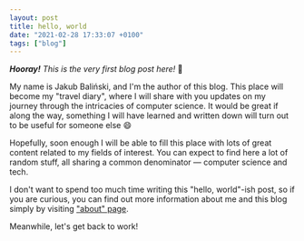 ```yaml
---
layout: post
title: hello, world
date: "2021-02-28 17:33:07 +0100"
tags: ["blog"]
---
```

*__Hooray!__ This is the very first blog post here!* :tada:

My name is Jakub Baliński, and I'm the author of this blog. This place will
become my "travel diary", where I will share with you updates on my journey
through the intricacies of computer science. It would be great if along the way,
something I will have learned and written down will turn out to be useful for
someone else :smile:

Hopefully, soon enough I will be able to fill this place with lots of great
content related to my fields of interest. You can expect to find here a lot of
random stuff, all sharing a common denominator — computer science and tech.

I don't want to spend too much time writing this "hello, world"-ish post, so
if you are curious, you can find out more information about me and this blog
simply by visiting ["about" page](/about).

Meanwhile, let's get back to work!
